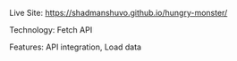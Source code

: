 Live Site: https://shadmanshuvo.github.io/hungry-monster/

Technology: Fetch API

Features: API integration, Load data
